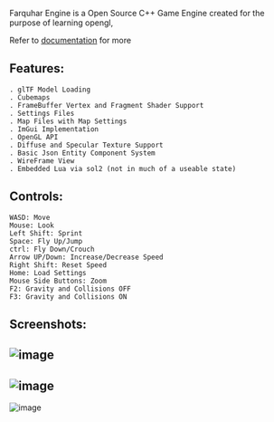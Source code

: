 Farquhar Engine is a Open Source C++ Game Engine created for the purpose of learning opengl,

Refer to [documentation](https://github.com/0opsDev/Farquhar-Engine/blob/master/documentation.md) for more

Features:
---
~~~
. glTF Model Loading
. Cubemaps
. FrameBuffer Vertex and Fragment Shader Support
. Settings Files
. Map Files with Map Settings
. ImGui Implementation
. OpenGL API
. Diffuse and Specular Texture Support
. Basic Json Entity Component System
. WireFrame View
. Embedded Lua via sol2 (not in much of a useable state)
~~~

Controls:
---
~~~
WASD: Move
Mouse: Look
Left Shift: Sprint
Space: Fly Up/Jump
ctrl: Fly Down/Crouch
Arrow UP/Down: Increase/Decrease Speed
Right Shift: Reset Speed
Home: Load Settings
Mouse Side Buttons: Zoom 
F2: Gravity and Collisions OFF
F3: Gravity and Collisions ON
~~~

Screenshots:
---
![image](https://github.com/user-attachments/assets/07719cea-7554-490c-9e99-a242be7d05df)
---
![image](https://github.com/user-attachments/assets/4f785c12-f6bf-456c-bc49-c00d743fe079)
---
![image](https://github.com/user-attachments/assets/b9ca279e-19a7-4f49-ae67-771ba146d92e)
